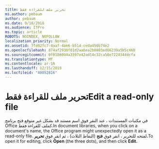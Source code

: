 ```yaml
---
title: تحرير ملف للقراءة فقط
ms.author: pebaum
author: pebaum
ms.date: 9/10/2018
ms.audience: ITPro
ms.topic: article
ROBOTS: NOINDEX, NOFOLLOW
localization_priority: Normal
ms.assetid: 7fd02fc7-4aaf-4ae6-b514-ceda456b74e2
ms.openlocfilehash: 874af2930f01d2aa6ea2b0803ed66239a5b5c460
ms.sourcegitcommit: 0f0186044a3597e42ad14c32ca58e7224344dcfa
ms.translationtype: MT
ms.contentlocale: ar-SA
ms.lasthandoff: 12/15/2019
ms.locfileid: "40052816"
---
```

# <a name="edit-a-read-only-file"></a><span data-ttu-id="8d295-102">تحرير ملف للقراءة فقط</span><span class="sxs-lookup"><span data-stu-id="8d295-102">Edit a read-only file</span></span>

<span data-ttu-id="8d295-103">في مكتبات المستندات ، عند النقر فوق اسم مستند قد بشكل غير متوقع فتح برنامج Office كملف للقراءة فقط.</span><span class="sxs-lookup"><span data-stu-id="8d295-103">In document libraries, when you click on a document's name, the Office program might unexpectedly open it as a read-only file.</span></span> <span data-ttu-id="8d295-104">لفتحه للتحرير ، انقر فوق **فتح** (النقاط الثلاث) ، ثم انقر فوق **تحرير.**</span><span class="sxs-lookup"><span data-stu-id="8d295-104">To open it for editing, click **Open** (the three dots), and then click **Edit.**</span></span>
  

